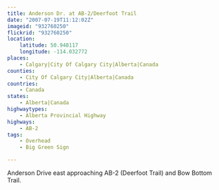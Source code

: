 ```yaml
---
title: Anderson Dr. at AB-2/Deerfoot Trail
date: "2007-07-19T11:12:02Z"
imageid: "932760250"
flickrid: "932760250"
location:
    latitude: 50.948117
    longitude: -114.032772
places:
    - Calgary|City Of Calgary City|Alberta|Canada
counties:
    - City Of Calgary City|Alberta|Canada
countries:
    - Canada
states:
    - Alberta|Canada
highwaytypes:
    - Alberta Provincial Highway
highways:
    - AB-2
tags:
    - Overhead
    - Big Green Sign

---
```

Anderson Drive east approaching AB-2 (Deerfoot Trail) and Bow Bottom Trail.